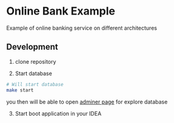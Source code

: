 # Online Bank Example

Example of online banking service on different architectures

## Development

1) clone repository

2) Start database
```bash
# Will start database
make start
```

you then will be able to open [adminer page](http://localhost:8080/?pgsql=localhost%3A5432&username=postgres&db=bank&ns=public)
for explore database

3) Start boot application in your IDEA